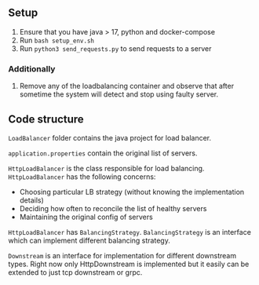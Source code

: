 ## Setup

1. Ensure that you have java > 17, python and docker-compose
2. Run `bash setup_env.sh`
3. Run `python3 send_requests.py` to send requests to a server


### Additionally
1. Remove any of the loadbalancing container and observe that after sometime the system will detect and stop using faulty server. 


## Code structure

`LoadBalancer` folder contains the java project for load balancer. 

`application.properties` contain the original list of servers. 


`HttpLoadBalancer` is the class responsible for load balancing. `HttpLoadBalancer` has the following concerns:
- Choosing particular LB strategy (without knowing the implementation details)
- Deciding how often to reconcile the list of healthy servers
- Maintaining the original config of servers


`HttpLoadBalancer` has `BalancingStrategy`.
`BalancingStrategy` is an interface which can implement different balancing strategy. 

`Downstream` is an interface for implementation for different downstream types. Right now only HttpDownstream is implemented but it easily can be extended to just tcp downstream or grpc. 

